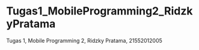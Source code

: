 # Tugas1_MobileProgramming2_RidzkyPratama
Tugas 1, Mobile Programming 2, Ridzky Pratama, 21552012005
